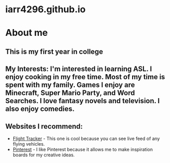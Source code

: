 # iarr4296.github.io
# About me

## This is my first year in college
## My Interests: I'm interested in learning ASL. I enjoy cooking in my free time. Most of my time is spent with my family. Games I enjoy are Minecraft, Super Mario Party, and Word Searches. I love fantasy novels and television. I also enjoy comedies.

## Websites I recommend:
 * [Flight Tracker](https://www.flightradar24.com/G20926) - This one is cool because you can see live feed of any flying vehicles.
 * [Pinterest](https://www.pinterest.com/) - I like Pinterest because it allows me to make inspiration boards for my creative ideas.

